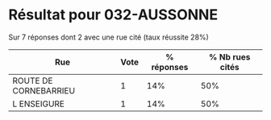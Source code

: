 # Résultat pour 032-AUSSONNE

Sur 7 réponses dont 2 avec une rue cité (taux réussite 28%)

| Rue | Vote | % réponses | % Nb rues cités|
|-----|------|------------|----------------|
| ROUTE DE CORNEBARRIEU | 1 | 14% | 50%|
| L ENSEIGURE | 1 | 14% | 50%|
